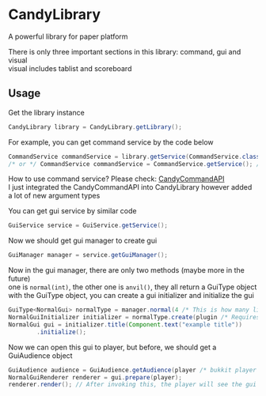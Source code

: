 # CandyLibrary

A powerful library for paper platform

There is only three important sections in this library: command, gui and visual  
visual includes tablist and scoreboard

## Usage

Get the library instance

```java
CandyLibrary library = CandyLibrary.getLibrary();
```

For example, you can get command service by the code below

```java
CommandService commandService = library.getService(CommandService.class);
/* or */ CommandService commandService = CommandService.getService(); // Actually, the implementation of this method just execute the code above
```

How to use command service? Please check: [CandyCommandAPI](https://github.com/CandyDevelopment/CandyCommandAPI)  
I just integrated the CandyCommandAPI into CandyLibrary however added a lot of new argument types

You can get gui service by similar code

```java
GuiService service = GuiService.getService();
```

Now we should get gui manager to create gui

```java
GuiManager manager = service.getGuiManager();
```

Now in the gui manager, there are only two methods (maybe more in the future) \
one is `normal(int)`, the other one is `anvil()`, they all return a GuiType object  
with the GuiType object, you can create a gui initializer and initialize the gui

```java
GuiType<NormalGui> normalType = manager.normal(4 /* This is how many lines the gui have, in [1,6] */);
NormalGuiInitializer initializer = normalType.create(plugin /* Requires a bukkit plugin object */);
NormalGui gui = initializer.title(Component.text("example title"))
        .initialize();
```

Now we can open this gui to player, but before, we should get a GuiAudience object

```java
GuiAudience audience = GuiAudience.getAudience(player /* bukkit player object */);
NormalGuiRenderer renderer = gui.prepare(player);
renderer.render(); // After invoking this, the player will see the gui
```